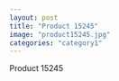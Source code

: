 ```yaml
---
layout: post
title: "Product 15245"
image: "product15245.jpg"
categories: "category1"
---
```

Product 15245
